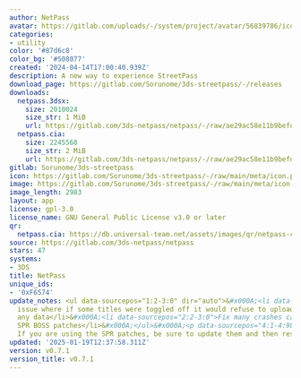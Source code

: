 ```yaml
---
author: NetPass
avatar: https://gitlab.com/uploads/-/system/project/avatar/56839786/icon.png
categories:
- utility
color: '#87d6c8'
color_bg: '#508077'
created: '2024-04-14T17:00:40.939Z'
description: A new way to experience StreetPass
download_page: https://gitlab.com/Sorunome/3ds-streetpass/-/releases
downloads:
  netpass.3dsx:
    size: 2010024
    size_str: 1 MiB
    url: https://gitlab.com/3ds-netpass/netpass/-/raw/ae29ac58e11b9befd2f59c0dbf0f6a3c98d70a3c/netpass.3dsx?inline=false
  netpass.cia:
    size: 2245568
    size_str: 2 MiB
    url: https://gitlab.com/3ds-netpass/netpass/-/raw/ae29ac58e11b9befd2f59c0dbf0f6a3c98d70a3c/netpass.cia?inline=false
gitlab: Sorunome/3ds-streetpass
icon: https://gitlab.com/Sorunome/3ds-streetpass/-/raw/main/meta/icon.png
image: https://gitlab.com/Sorunome/3ds-streetpass/-/raw/main/meta/icon.png
image_length: 2983
layout: app
license: gpl-3.0
license_name: GNU General Public License v3.0 or later
qr:
  netpass.cia: https://db.universal-team.net/assets/images/qr/netpass-cia.png
source: https://gitlab.com/3ds-netpass/netpass
stars: 47
systems:
- 3DS
title: NetPass
unique_ids:
- '0xF6574'
update_notes: <ul data-sourcepos="1:2-3:0" dir="auto">&#x000A;<li data-sourcepos="1:2-1:98">Fix
  issue where if some titles were toggled off it would refuse to upload and download
  any data</li>&#x000A;<li data-sourcepos="2:2-3:0">Fix many crashes caused by the
  SPR BOSS patches</li>&#x000A;</ul>&#x000A;<p data-sourcepos="4:1-4:98" dir="auto">IMPORTANT!
  If you are using the SPR patches, be sure to update them and then restart your console!</p>
updated: '2025-01-19T12:37:58.311Z'
version: v0.7.1
version_title: v0.7.1
---
```

